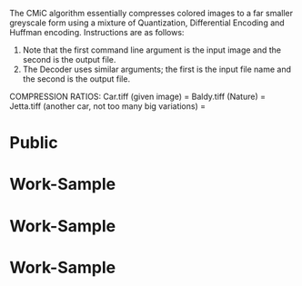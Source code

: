 The CMiC algorithm essentially compresses colored images to a far smaller greyscale form using a mixture of Quantization, Differential Encoding and Huffman encoding. Instructions are as follows:
1. Note that the first command line argument is the input image and the second is the output file.
2. The Decoder uses similar arguments; the first is the input file name and the second is the output file.

COMPRESSION RATIOS:
Car.tiff (given image) = 
Baldy.tiff (Nature) = 
Jetta.tiff (another car, not too many big variations) = 
# Public
# Work-Sample
# Work-Sample
# Work-Sample
